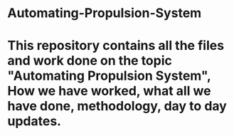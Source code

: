 # Automating-Propulsion-System
<h1> This repository contains all the files and work done on the topic "Automating Propulsion System", How we have worked, what all we have done, methodology, day to day updates.
